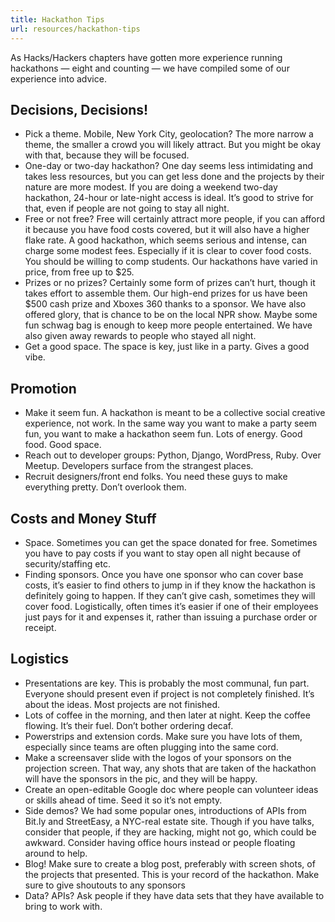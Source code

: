 ```yaml
---
title: Hackathon Tips
url: resources/hackathon-tips
---
```


As Hacks/Hackers chapters have gotten more experience running hackathons — eight and counting — we have compiled some of our experience into advice.

## Decisions, Decisions!

* Pick a theme. Mobile, New York City, geolocation? The more narrow a theme, the smaller a crowd you will likely attract. But you might be okay with that, because they will be focused.
* One-day or two-day hackathon? One day seems less intimidating and takes less resources, but you can get less done and the projects by their nature are more modest. If you are doing a weekend two-day hackathon, 24-hour or late-night access is ideal. It’s good to strive for that, even if people are not going to stay all night.
* Free or not free? Free will certainly attract more people, if you can afford it because you have food costs covered, but it will also have a higher flake rate. A good hackathon, which seems serious and intense, can charge some modest fees. Especially if it is clear to cover food costs. You should be willing to comp students. Our hackathons have varied in price, from free up to $25.
* Prizes or no prizes? Certainly some form of prizes can’t hurt, though it takes effort to assemble them. Our high-end prizes for us have been $500 cash prize and Xboxes 360 thanks to a sponsor. We have also offered glory, that is chance to be on the local NPR show. Maybe some fun schwag bag is enough to keep more people entertained. We have also given away rewards to people who stayed all night.
* Get a good space. The space is key, just like in a party. Gives a good vibe.

## Promotion

* Make it seem fun. A hackathon is meant to be a collective social creative experience, not work. In the same way you want to make a party seem fun, you want to make a hackathon seem fun. Lots of energy. Good food. Good space.
* Reach out to developer groups: Python, Django, WordPress, Ruby. Over Meetup. Developers surface from the strangest places.
* Recruit designers/front end folks. You need these guys to make everything pretty. Don’t overlook them.

## Costs and Money Stuff

* Space. Sometimes you can get the space donated for free. Sometimes you have to pay costs if you want to stay open all night because of security/staffing etc.
* Finding sponsors. Once you have one sponsor who can cover base costs, it’s easier to find others to jump in if they know the hackathon is definitely going to happen. If they can’t give cash, sometimes they will cover food. Logistically, often times it’s easier if one of their employees just pays for it and expenses it, rather than issuing a purchase order or receipt.

## Logistics

* Presentations are key. This is probably the most communal, fun part. Everyone should present even if project is not completely finished. It’s about the ideas. Most projects are not finished.
* Lots of coffee in the morning, and then later at night. Keep the coffee flowing. It’s their fuel. Don’t bother ordering decaf.
* Powerstrips and extension cords. Make sure you have lots of them, especially since teams are often plugging into the same cord.
* Make a screensaver slide with the logos of your sponsors on the projection screen. That way, any shots that are taken of the hackathon will have the sponsors in the pic, and they will be happy.
* Create an open-editable Google doc where people can volunteer ideas or skills ahead of time. Seed it so it’s not empty.
* Side demos? We had some popular ones, introductions of APIs from Bit.ly and StreetEasy, a NYC-real estate site. Though if you have talks, consider that people, if they are hacking, might not go, which could be awkward. Consider having office hours instead or people floating around to help.
* Blog! Make sure to create a blog post, preferably with screen shots, of the projects that presented. This is your record of the hackathon. Make sure to give shoutouts to any sponsors
* Data? APIs? Ask people if they have data sets that they have available to bring to work with.
